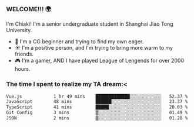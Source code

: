 ### WELCOME!!! 🌍

I'm Chiaki! I'm a senior undergraduate student in Shanghai Jiao Tong University. 

- 🎑 I'm a CG beginner and trying to find my own eager. 
- ☀️ I'm a positive person, and I'm trying to bring more warm to my friends.
- 🎮 I'm a gamer, AND I have played League of Lengends for over 2000 hours. 

### The time I spent to realize my TA dream:<
<!--START_SECTION:waka-->

```txt
Vue.js            1 hr 49 mins    █████████████░░░░░░░░░░░░   52.37 %
JavaScript        48 mins         ██████░░░░░░░░░░░░░░░░░░░   23.37 %
TypeScript        41 mins         █████░░░░░░░░░░░░░░░░░░░░   20.03 %
Git Config        3 mins          ▒░░░░░░░░░░░░░░░░░░░░░░░░   01.49 %
JSON              2 mins          ▒░░░░░░░░░░░░░░░░░░░░░░░░   01.28 %
```

<!--END_SECTION:waka-->

<!--
**Chiaki-meow/Chiaki-meow** is a ✨ _special_ ✨ repository because its `README.md` (this file) appears on your GitHub profile.

Here are some ideas to get you started:

- 🔭 I’m currently working on ...
- 🌱 I’m currently learning ...
- 👯 I’m looking to collaborate on ...
- 🤔 I’m looking for help with ...
- 💬 Ask me about ...
- 📫 How to reach me: ...
- 😄 Pronouns: ...
- ⚡ Fun fact: ...
-->
